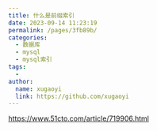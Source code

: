 ```yaml
---
title: 什么是前缀索引
date: 2023-09-14 11:23:19
permalink: /pages/3fb89b/
categories:
  - 数据库
  - mysql
  - mysql索引
tags:
  - 
author: 
  name: xugaoyi
  link: https://github.com/xugaoyi
---
```

https://www.51cto.com/article/719906.html